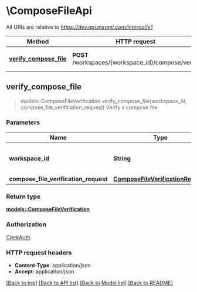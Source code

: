 # \ComposeFileApi

All URIs are relative to *https://dev.api.miruml.com/internal/v1*

Method | HTTP request | Description
------------- | ------------- | -------------
[**verify_compose_file**](ComposeFileApi.md#verify_compose_file) | **POST** /workspaces/{workspace_id}/compose/verify | Verify a compose file



## verify_compose_file

> models::ComposeFileVerification verify_compose_file(workspace_id, compose_file_verification_request)
Verify a compose file

### Parameters


Name | Type | Description  | Required | Notes
------------- | ------------- | ------------- | ------------- | -------------
**workspace_id** | **String** | The unique identifier of the workspace | [required] |
**compose_file_verification_request** | [**ComposeFileVerificationRequest**](ComposeFileVerificationRequest.md) |  | [required] |

### Return type

[**models::ComposeFileVerification**](ComposeFileVerification.md)

### Authorization

[ClerkAuth](../README.md#ClerkAuth)

### HTTP request headers

- **Content-Type**: application/json
- **Accept**: application/json

[[Back to top]](#) [[Back to API list]](../README.md#documentation-for-api-endpoints) [[Back to Model list]](../README.md#documentation-for-models) [[Back to README]](../README.md)

